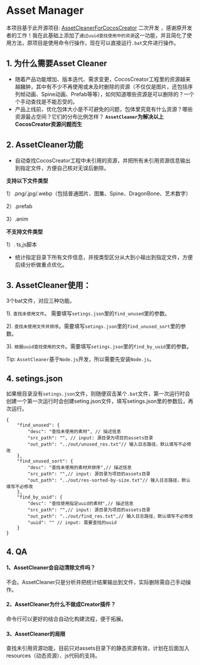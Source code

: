 # Asset Manager
本项目基于此开源项目: [AssetCleanerForCocosCreator](https://github.com/foupwang/AssetCleanerForCocosCreator)  二次开发 ，感谢原开发者的工作！我在此基础上添加了` 通过uuid查找使用中的资源 `这一功能，并且简化了使用方法，原项目是使用命令行操作，现在可以直接运行`.bat`文件进行操作。

## 1. 为什么需要Asset Cleaner
- 随着产品功能增加、版本迭代、需求变更，CocosCreator工程里的资源越来越臃肿，其中有不少不再使用或未及时删除的资源（不仅仅是图片，还包括序列帧动画、Spine动画、Prefab等等），如何知道哪些资源是可以删除的？一个个手动查找是不能忍受的。
- 产品上线前，优化包体大小是不可避免的问题，包体里究竟有什么资源？哪些资源最占空间？它们的分布比例怎样？
**`AssetCleaner`为解决以上CocosCreator资源问题而生**
## 2. AssetCleaner功能
- 自动查找CocosCreator工程中未引用的资源，并把所有未引用资源信息输出到指定文件，方便自己核对无误后删除。

**支持以下文件类型**

  1）.png/.jpg/.webp（包括普通图片、图集、Spine、DragonBone、艺术数字）
  
  2）.prefab
  
  3）.anim

**不支持文件类型**
  
  1）. ts,js脚本

- 统计指定目录下所有文件信息，并按类型区分从大到小输出到指定文件，方便后续分析做重点优化。

## 3. AssetCleaner使用：

  3个bat文件，对应三种功能。

1). `查找未使用文件`。 需要填写`setings.json`里的`find_unused`里的参数。

2). `查找未使用文件并排序`。需要填写`setings.json`里的`find_unused_sort`里的参数。

3). `根据uuid查找使用的文件`。需要填写`setings.json`里的`find_by_uuid`里的参数。

Tip: `AssetCleaner`基于`Node.js`开发，所以需要先安装`Node.js`。


## 4. setings.json

如果根目录没有`setings.json`文件，则随便双击某个`.bat`文件，第一次运行时会创建一个第一次运行时会创建seting.json文件，填写setings.json里的参数后，再次运行。

```
{
    "find_unused": {
        "desc": "查找未使用的素材", // 描述信息
        "src_path": "", // input: 源目录为项目的assets目录
        "out_path": "../out/unused_res.txt"// 输入日志路径，默认填写不必修改
    },
    "find_unused_sort": {
        "desc": "查找未使用的素材并排序",// 描述信息
        "src_path": "",// input: 源目录为项目的assets目录
        "out_path": "../out/res-sorted-by-size.txt"// 输入日志路径，默认填写不必修改
    },
    "find_by_uuid": {
        "desc": "查找使用指定uuid的素材",// 描述信息
        "src_path": "",// input: 源目录为项目的assets目录
        "out_path": "../out/find_res.txt",// 输入日志路径，默认填写不必修改
        "uuid": "" // input: 需要查找的uuid
    }
}
```

## 4. QA
#### 1、AssetCleaner会自动清除文件吗？
不会。AssetCleaner只是分析并把统计结果输出到文件，实际删除需自己手动操作。
#### 2、AssetCleaner为什么不做成Creator插件？
命令行可以更好的结合自动化构建流程，便于拓展。
#### 3、AssetCleaner的局限
查找未引用资源功能，目前只对assets目录下的静态资源有效，计划在后面加入resources（动态资源）、js代码的支持。
